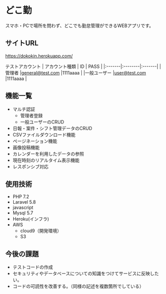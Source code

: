 # どこ勤  
スマホ・PCで場所を問わず、どこでも勤怠管理ができるWEBアプリです。

## サイトURL
<https://dokokin.herokuapp.com/>  

テストアカウント
| アカウント種類 | ID | PASS |
|:-------|:--------|:-------|
|管理者    |general@test.com    |1111aaaa    |
|一般ユーザー    |user@test.com    |1111aaaa    |

## 機能一覧
* マルチ認証
    * 管理者登録
    * 一般ユーザーのCRUD
* 日報・案件・シフト管理データのCRUD
* CSVファイルダウンロード機能
* ページネーション機能
* 画像投稿機能
* カレンダーを利用したデータの参照
* 現在時刻のリアルタイム表示機能
* レスポンシブ対応

## 使用技術
* PHP 7.2
* Laravel 5.8
* javascript
* Mysql 5.7
* Heroku(インフラ)
* AWS
    * cloud9（開発環境）
    * S3

## 今後の課題
* テストコードの作成
* セキュリティやデータベースについての知識をつけてサービスに反映したい。
* コードの可読性を改善する。（同様の記述を複数箇所でしている）
